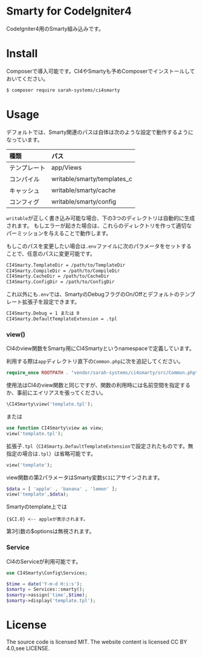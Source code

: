 # Smarty for CodeIgniter4

CodeIgniter4用のSmarty組み込みです。

# Install

Composerで導入可能です。CI4やSmartyも予めComposerでインストールしておいてください。

```bash
$ composer require sarah-systems/ci4smarty
```

# Usage

デフォルトでは、Smarty関連のパスは自体は次のような設定で動作するようになっています。

| 種類         | パス                        |
|:-------------|:----------------------------|
| テンプレート | app/Views                   |
| コンパイル   | writable/smarty/templates_c |
| キャッシュ   | writable/smarty/cache       |
| コンフィグ   | writable/smarty/config      |

`writable`が正しく書き込み可能な場合、下の3つのディレクトリは自動的に生成されます。
もしエラーが起きた場合は、これらのディレクトリを作って適切なパーミッションを与えることで動作します。

もしこのパスを変更したい場合は`.env`ファイルに次のパラメータをセットすることで、任意のパスに変更可能です。

```bash
CI4Smarty.TemplateDir = /path/to/TemplateDir
CI4Smarty.CompileDir = /path/to/CompileDir
CI4Smarty.CacheDir = /path/to/CacheDir
CI4Smarty.ConfigDir = /path/to/ConfigDir
```

これ以外にも`.env`では、SmartyのDebugフラグのOn/Offとデフォルトのテンプレート拡張子を設定できます。

```bash
CI4Smarty.Debug = 1 または 0
CI4Smarty.DefaultTemplateExtension = .tpl
```

### view()
CI4のview関数をSmarty用にCI4Smartyというnamespaceで定義しています。

利用する際は`app`ディレクトリ直下の`Common.php`に次を追記してください。

```php
require_once ROOTPATH . "vendor/sarah-systems/ci4smarty/src/Common.php";
```

使用法はCI4のview関数と同じですが、関数の利用時には名前空間を指定するか、事前にエイリアスを張ってください。

```php
\CI4Smarty\view('template.tpl');
```

または

```php
use function CI4Smarty\view as view;
view('template.tpl');
```


拡張子`.tpl`（`CI4Smarty.DefaultTemplateExtension`で設定されたものです。無指定の場合は`.tpl`）は省略可能です。

```php
view('template');
```

view関数の第2パラメータはSmarty変数`$CI`にアサインされます。

```php
$data = [ 'apple' , 'banana' , 'lemon' ];
view('template',$data);
```

Smartyのtemplate上では
```smarty
{$CI.0} <-- appleが表示されます。
```

第3引数の$optionsは無視されます。

### Service

CI4のServiceが利用可能です。

```php
use CI4Smarty\Config\Services;

$time = date('Y-m-d H:i:s');
$smarty = Services::smarty();
$smarty->assign('time',$time);
$smarty->display('template.tpl');
```

# License
The source code is licensed MIT. The website content is licensed CC BY 4.0,see LICENSE.